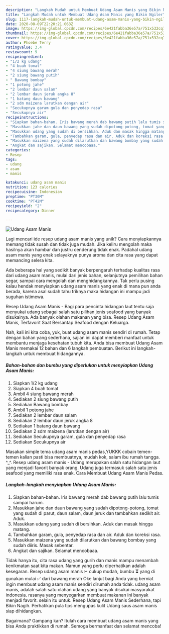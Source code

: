 ```yaml
---
description: "Langkah Mudah untuk Membuat Udang Asam Manis yang Bikin Ngiler"
title: "Langkah Mudah untuk Membuat Udang Asam Manis yang Bikin Ngiler"
slug: 1117-langkah-mudah-untuk-membuat-udang-asam-manis-yang-bikin-ngiler
date: 2020-08-09T22:20:21.063Z
image: https://img-global.cpcdn.com/recipes/6e421fabba36e57a/751x532cq70/udang-asam-manis-foto-resep-utama.jpg
thumbnail: https://img-global.cpcdn.com/recipes/6e421fabba36e57a/751x532cq70/udang-asam-manis-foto-resep-utama.jpg
cover: https://img-global.cpcdn.com/recipes/6e421fabba36e57a/751x532cq70/udang-asam-manis-foto-resep-utama.jpg
author: Phoebe Terry
ratingvalue: 3.4
reviewcount: 9
recipeingredient:
- "1/2 kg udang"
- "4 buah tomat"
- "4 siung bawang merah"
- "2 siung bawang putih"
- " Bawang bombay"
- "1 potong jahe"
- "2 lembar daun salam"
- "2 lembar daun jeruk angka 8"
- "1 batang daun bawang"
- "2 sdm maizena larutkan dengan air"
- "Secukupnya garam gula dan penyedap rasa"
- "Secukupnya air"
recipeinstructions:
- "Siapkan bahan-bahan. Iris bawang merah dab bawang putih lalu tumis sampai harum."
- "Masukkan jahe dan daun bawang yang sudah dipotong-potong, tomat yang sudah di parut, daun salam, daun jeruk dan tambahkan sedikit air. Aduk."
- "Masukkan udang yang sudah di bersihkan. Aduk dan masak hingga matang."
- "Tambahkan garam, gula, penyedap rasa dan air. Aduk dan koreksi rasa."
- "Masukkan maizena yang sudah dilarutkan dan bawang bombay yang sudah diiris. Masak sebentar."
- "Angkat dan sajikan. Selamat mencobaaa."
categories:
- Resep
tags:
- udang
- asam
- manis

katakunci: udang asam manis 
nutrition: 123 calories
recipecuisine: Indonesian
preptime: "PT30M"
cooktime: "PT42M"
recipeyield: "2"
recipecategory: Dinner

---
```



![Udang Asam Manis](https://img-global.cpcdn.com/recipes/6e421fabba36e57a/751x532cq70/udang-asam-manis-foto-resep-utama.jpg)

Lagi mencari ide resep udang asam manis yang unik? Cara menyiapkannya memang tidak susah dan tidak juga mudah. Jika keliru mengolah maka hasilnya akan hambar dan justru cenderung tidak enak. Padahal udang asam manis yang enak selayaknya punya aroma dan cita rasa yang dapat memancing selera kita.

Ada beberapa hal yang sedikit banyak berpengaruh terhadap kualitas rasa dari udang asam manis, mulai dari jenis bahan, selanjutnya pemilihan bahan segar, sampai cara mengolah dan menghidangkannya. Tak perlu pusing kalau hendak menyiapkan udang asam manis yang enak di mana pun anda berada, karena asal sudah tahu triknya maka hidangan ini mampu jadi suguhan istimewa.

Resep Udang Asam Manis - Bagi para pencinta hidangan laut tentu saja menyukai udang sebagai salah satu pilihan jenis seafood yang banyak disukainya. Ada banyak olahan makanan yang bisa. Resep Udang Asam Manis, Terfavorit Saat Bersantap Seafood dengan Keluarga.


Nah, kali ini kita coba, yuk, buat udang asam manis sendiri di rumah. Tetap dengan bahan yang sederhana, sajian ini dapat memberi manfaat untuk membantu menjaga kesehatan tubuh kita. Anda bisa membuat Udang Asam Manis memakai 12 bahan dan 6 langkah pembuatan. Berikut ini langkah-langkah untuk membuat hidangannya.

<!--inarticleads1-->

##### Bahan-bahan dan bumbu yang diperlukan untuk menyiapkan Udang Asam Manis:

1. Siapkan 1/2 kg udang
1. Siapkan 4 buah tomat
1. Ambil 4 siung bawang merah
1. Sediakan 2 siung bawang putih
1. Sediakan  Bawang bombay
1. Ambil 1 potong jahe
1. Sediakan 2 lembar daun salam
1. Sediakan 2 lembar daun jeruk angka 8
1. Sediakan 1 batang daun bawang
1. Sediakan 2 sdm maizena (larutkan dengan air)
1. Sediakan Secukupnya garam, gula dan penyedap rasa
1. Sediakan Secukupnya air


Masakan simple tema udang asam manis pedas,YUKKK cobain temen-temen kalian pasti bisa membuatnya, mudah kok, salam ibu rumah tangga. ^_^. Resep udang asam manis - Udang merupakan salah satu hidangan laut yang menjadi favorit banyak orang. Udang juga termasuk salah satu jenis seafood yang memiliki rasa enak. Cara Membuat Udang Asam Manis Pedas. 

<!--inarticleads2-->

##### Langkah-langkah menyiapkan Udang Asam Manis:

1. Siapkan bahan-bahan. Iris bawang merah dab bawang putih lalu tumis sampai harum.
1. Masukkan jahe dan daun bawang yang sudah dipotong-potong, tomat yang sudah di parut, daun salam, daun jeruk dan tambahkan sedikit air. Aduk.
1. Masukkan udang yang sudah di bersihkan. Aduk dan masak hingga matang.
1. Tambahkan garam, gula, penyedap rasa dan air. Aduk dan koreksi rasa.
1. Masukkan maizena yang sudah dilarutkan dan bawang bombay yang sudah diiris. Masak sebentar.
1. Angkat dan sajikan. Selamat mencobaaa.


Tidak hanya itu, cita rasa udang yang gurih dan manis mampu menambah kenikmatan saat kita makan. Namun yang perlu diperhatikan adalah kesegaran. Resep udang asam manis ✂ cukup mudah, bumbu ⏳ yang di gunakan mulai ✅ dari bawang merah Oke lanjut bagi Anda yang berniat ingin membuat udang asam manis sendiri dirumah anda tidak. udang asam manis, adalah salah satu olahan udang yang banyak disukai masyarakat indonesia. rasanya yang menyegarkan membuat makanan ini banyak menjadi favorit. selain itu untuk. Resep Udang Asam Manis Sederhana, tapi Bikin Nagih. Perhatikan pula tips mengupas kulit Udang saus asam manis siap dihidangkan. 

Bagaimana? Gampang kan? Itulah cara membuat udang asam manis yang bisa Anda praktikkan di rumah. Semoga bermanfaat dan selamat mencoba!
